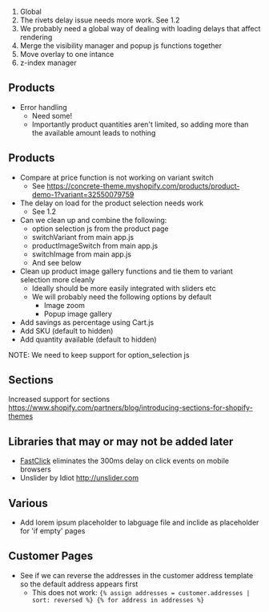 1. Global
  1. The rivets delay issue needs more work. See 1.2
  2. We probably need a global way of dealing with loading delays that affect rendering
  3. Merge the visibility manager and popup js functions together
  4. Move overlay to one intance
  5. z-index manager

## Products

* Error handling
  * Need some!
  * Importantly product quantities aren't limited, so adding more than the available amount leads to nothing

## Products

* Compare at price function is not working on variant switch
  * See https://concrete-theme.myshopify.com/products/product-demo-1?variant=32550079759
* The delay on load for the product selection needs work
  * See 1.2
* Can we clean up and combine the following:
  * option selection js from the product page
  * switchVariant from main app.js
  * productImageSwitch from main app.js
  * switchImage from main app.js
  * And see below
* Clean up product image gallery functions and tie them to variant selection more cleanly
  * Ideally should be more easily integrated with sliders etc
  * We will probably need the following options by default
    * Image zoom
    * Popup image gallery
* Add savings as percentage using Cart.js
* Add SKU (default to hidden)
* Add quantity available (default to hidden)

NOTE: We need to keep support for option_selection js

## Sections

Increased support for sections https://www.shopify.com/partners/blog/introducing-sections-for-shopify-themes


## Libraries that may or may not be added later

* [FastClick](https://github.com/ftlabs/fastclick) eliminates the 300ms delay on click events on mobile browsers
* Unslider by Idiot http://unslider.com

## Various

* Add lorem ipsum placeholder to labguage file and inclide as placeholder for 'if empty' pages

## Customer Pages

* See if we can reverse the addresses in the customer address template so the default address appears first
  * This does not work:
  ``{% assign addresses = customer.addresses | sort: reversed %}
   {% for address in addresses %}``
